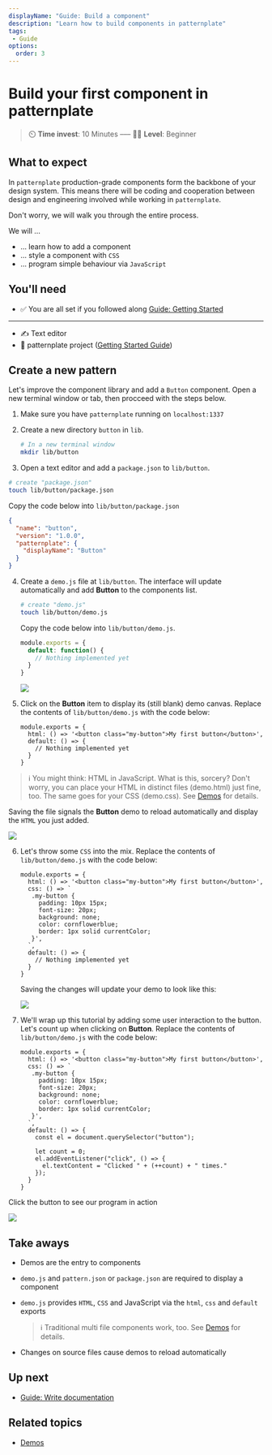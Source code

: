 ```yaml
---
displayName: "Guide: Build a component"
description: "Learn how to build components in patternplate"
tags: 
 - Guide
options:
  order: 3
---
```


# Build your first component in patternplate

> :timer_clock: **Time invest**: 10 Minutes ––– :woman_student: **Level**: Beginner

## What to expect

In `patternplate` production-grade components form the backbone of your design system. 
This means there will be coding and cooperation between design and engineering involved
while working in `patternplate`.

Don't worry, we will walk you through the entire process.

We will …

* … learn how to add a component 
* … style a component with `CSS`
* … program simple behaviour via `JavaScript`

## You'll need

* :white_check_mark: You are all set if you followed along [Guide: Getting Started](./getting-started?guides-enabled=true)

---

* :writing_hand: Text editor
* :file_folder: patternplate project ([Getting Started Guide](./getting-started?guides-enabled=true))

## Create a new pattern

Let's improve the component library and add a `Button` component. 
Open a new terminal window or tab, then procceed with the steps below.

1. Make sure you have `patternplate` running on `localhost:1337`

2. Create a new directory `button` in `lib`.

   ```bash
   # In a new terminal window
   mkdir lib/button
   ```

3. Open a text editor and add a `package.json` to `lib/button`. 

  ```bash
  # create "package.json"
  touch lib/button/package.json
  ```

   Copy the code below into `lib/button/package.json`

   ```json
   {
     "name": "button",
     "version": "1.0.0",
     "patternplate": {
       "displayName": "Button"
     }
   }
   ```

4. Create a `demo.js` file at `lib/button`. The interface will update
automatically and add **Button** to the components list. 

   ```bash
   # create "demo.js"
   touch lib/button/demo.js
   ```

   Copy the code below into `lib/button/demo.js`.

   ```js
   module.exports = {
     default: function() {
       // Nothing implemented yet
     }
   }
   ```

   ![](https://patternplate.github.io/media/images/screenshot-component.svg)
 
5. Click on the **Button** item to display its (still blank) demo canvas.
   Replace the contents of `lib/button/demo.js` with the code below:

   ```js{2}
   module.exports = {
     html: () => '<button class="my-button">My first button</button>',
     default: () => {
       // Nothing implemented yet
     }
   }
   ```
  
  > :information_source: You might think: HTML in JavaScript. What is this, sorcery? 
  > Don't worry, you can place your HTML in distinct files (demo.html) just fine, too.
  > The same goes for your CSS (demo.css). See [Demos](../reference/demos?guides-enabled=true&reference-enabled=true#multi-file-demos) for details.

   Saving the file signals the **Button** demo to reload automatically and display the `HTML` you just added.

   ![](https://patternplate.github.io/media/images/screenshot-component-html.svg)

6. Let's throw some `CSS` into the mix.
   Replace the contents of `lib/button/demo.js` with the code below:

   ```js{4-10}
   module.exports = {
     html: () => '<button class="my-button">My first button</button>',
     css: () => `
      .my-button {
        padding: 10px 15px;
        font-size: 20px; 
        background: none; 
        color: cornflowerblue; 
        border: 1px solid currentColor;
      }',
     `,
     default: () => {
       // Nothing implemented yet
     }
   }
   ```

   Saving the changes will update your demo to look like this:

   ![](https://patternplate.github.io/media/images/screenshot-component-css.svg)

7. We'll wrap up this tutorial by adding some user interaction to the button. 
Let's count up when clicking on **Button**.
   Replace the contents of `lib/button/demo.js` with the code below:


   ```js{13-18}
   module.exports = {
     html: () => '<button class="my-button">My first button</button>',
     css: () => `
      .my-button {
        padding: 10px 15px;
        font-size: 20px; 
        background: none; 
        color: cornflowerblue; 
        border: 1px solid currentColor;
      }',
     `,
     default: () => {
       const el = document.querySelector("button"); 

       let count = 0;
       el.addEventListener("click", () => {
         el.textContent = "Clicked " + (++count) + " times."
       });
     }
   }
   ```

  Click the button to see our program in action

  ![](https://patternplate.github.io/media/images/screencast-button-programmed.gif)

## Take aways

* Demos are the entry to components
* `demo.js` and `pattern.json` or `package.json` are required to display a component
* `demo.js` provides `HTML`, `CSS` and JavaScript via the `html`, `css` and `default` exports 

  > :information_source: Traditional multi file components work, too. 
  > See [Demos](../reference/demos?guides-enabled=true&reference-enabled=true#multi-file-demos) for details.

* Changes on source files cause demos to reload automatically

## Up next

* [Guide: Write documentation](./write-documentation?guides-enabled=true)

## Related topics

* [Demos](../reference/demos?reference-enabled=true)
